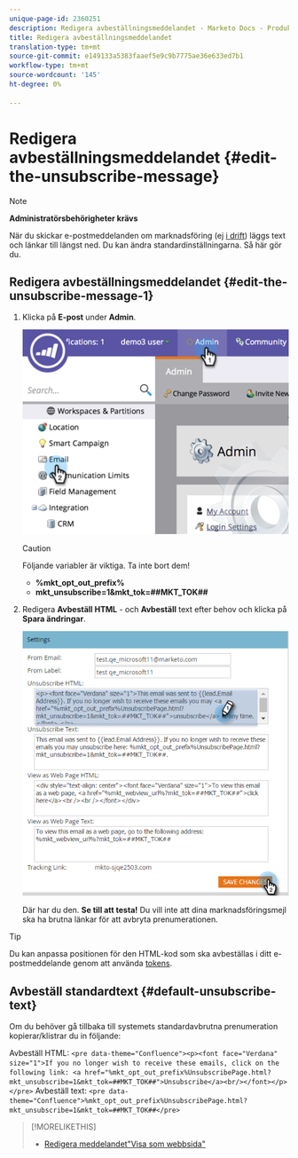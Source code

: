 ```yaml
---
unique-page-id: 2360251
description: Redigera avbeställningsmeddelandet - Marketo Docs - Produktdokumentation
title: Redigera avbeställningsmeddelandet
translation-type: tm+mt
source-git-commit: e149133a5383faaef5e9c9b7775ae36e633ed7b1
workflow-type: tm+mt
source-wordcount: '145'
ht-degree: 0%

---
```



# Redigera avbeställningsmeddelandet {#edit-the-unsubscribe-message}

>[!NOTE]
>
>**Administratörsbehörigheter krävs**

När du skickar e-postmeddelanden om marknadsföring (ej [i drift](../../../product-docs/email-marketing/general/functions-in-the-editor/make-an-email-operational.md)) läggs text och länkar till längst ned. Du kan ändra standardinställningarna. Så här gör du.

## Redigera avbeställningsmeddelandet {#edit-the-unsubscribe-message-1}

1. Klicka på **E-post** under **Admin**.

   ![](assets/image2014-9-18-16-3a52-3a1.png)

   >[!CAUTION]
   >
   >
   >Följande variabler är viktiga. Ta inte bort dem!
   >
   >    
   >    
   >    * **%mkt_opt_out_prefix%**
   >    * **mkt_unsubscribe=1&amp;mkt_tok=##MKT_TOK##**


1. Redigera **Avbeställ HTML** - och **Avbeställ** text efter behov och klicka på **Spara ändringar**.

   ![](assets/image2016-8-26-13-3a40-3a55.png)

   Där har du den. **Se till att testa!** Du vill inte att dina marknadsföringsmejl ska ha brutna länkar för att avbryta prenumerationen.

>[!TIP]
>
>Du kan anpassa positionen för den HTML-kod som ska avbeställas i ditt e-postmeddelande genom att använda [tokens](../../../product-docs/email-marketing/general/using-tokens/add-a-system-token-as-a-link-in-an-email.md).

## Avbeställ standardtext {#default-unsubscribe-text}

Om du behöver gå tillbaka till systemets standardavbrutna prenumeration kopierar/klistrar du in följande:

Avbeställ HTML:
`<pre data-theme="Confluence"><p><font face="Verdana" size="1">If you no longer wish to receive these emails, click on the following link: <a href="%mkt_opt_out_prefix%UnsubscribePage.html?mkt_unsubscribe=1&mkt_tok=##MKT_TOK##">Unsubscribe</a><br/></font></p></pre>` Avbeställ text:
`<pre data-theme="Confluence">%mkt_opt_out_prefix%UnsubscribePage.html?mkt_unsubscribe=1&mkt_tok=##MKT_TOK##</pre>`

>[!MORELIKETHIS]
>
>* [Redigera meddelandet&quot;Visa som webbsida&quot;](edit-the-view-as-web-page-message.md)

>



